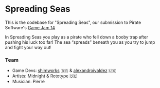 # Spreading Seas

This is the codebase for "Spreading Seas", our submission to Pirate Software's [Game Jam 14](https://itch.io/jam/pirate)

In Spreading Seas you play as a pirate who fell down a booby trap after pushing his luck too far! The sea “spreads” beneath you as you try to jump and fight your way out!

### Team

- Game Devs: [shimworks](https://github.com/shimworks) 🇧🇷 & [alexandroivaldez](https://github.com/alexandroivaldez) 🇺🇸
- Artists: Midnight & Rototype 🇩🇪
- Musician: Pierre
